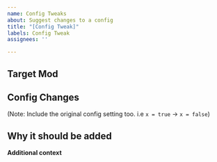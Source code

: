 ```yaml
---
name: Config Tweaks
about: Suggest changes to a config
title: "[Config Tweak]"
labels: Config Tweak
assignees: ''

---
```


## Target Mod

## Config Changes
(Note: Include the original config setting too. i.e `x = true` -> `x = false`)

## Why it should be added

**Additional context**
